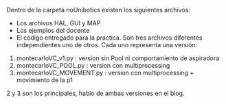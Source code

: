 Dentro de la carpeta noUnibotics existen los siguientes archivos:

* Los archivos HAL, GUI y MAP
* Los ejemplos del docente
* El código entregado para la practica. Son tres archivos diferentes independientes uno de otros. Cada uno representa una versión:

1. montecarloVC_v1.py : version sin Pool ni comportamiento de aspiradora
2. montecarloVC_POOL.py : version con multiprocessing
3. montecarloVC_MOVEMENT.py : version con multiprocessing + movimiento de la p1

2 y 3 son los principales, hablo de ambas versiones en el blog.
